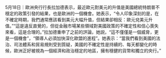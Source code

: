 5月18日｜歐洲央行行長拉加德表示，最近歐元對美元的升值是美國總統特朗普不穩定的政策引發的結果，也是歐洲的一個機會。她表示，“令人印象深刻的是，在不確定時期，我們通常應該看到美元大幅升值，但結果卻相反：歐元兌美元升值。”“這是違反直覺的，但從金融市場某些領域對美國政策的不確定性和信心喪失來看，這是合理的。”拉加德重申了之前的評論，她説，“這不僅僅是一個威脅，更是一個機會”，“領導人必須加快深化歐盟的進程”。她表示：“當我們看到美國的法治、司法體系和貿易規則受到質疑，美國的不確定性是持續的、每天都變化的時候，歐洲正好被視為一個經濟和政治穩定的地區，擁有穩健的貨幣和獨立的央行。”